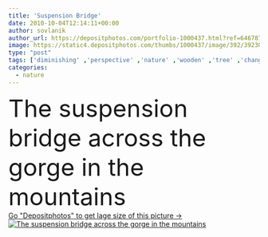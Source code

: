 ```yaml
---
title: 'Suspension Bridge'
date: 2010-10-04T12:14:11+00:00
author: sovlanik
author_url: https://depositphotos.com/portfolio-1000437.html?ref=64678756
image: https://static4.depositphotos.com/thumbs/1000437/image/392/3923011/api_thumb_450.jpg?forcejpeg=true
type: "post"
tags: ['diminishing' ,'perspective' ,'nature' ,'wooden' ,'tree' ,'change' ,'road' ,'bridge' ,'landscape' ,'stream' ,'fingers' ,'forest' ,'way' ,'mountains' ,'step' ,'eco' ,'environmental' ,'clouds' ,'in' ,'extreme' ,'rope' ,'district' ,'landscaped' ,'Le' ,'walkway' ,'above' ,'canal' ,'canopy' ,'terrain' ,'elevated' ,'vanishing' ,'forward' ,'provincial' ,'destinations' ,'the' ,'gorge' ,'pedestrian' ,'ladies' ,'bridges' ,'ahead' ,'across' ,'suspension' ,'treetop' ,'footbridge' ,'bigger' ,'vancouver' ,'pont' ,'tempo' ,'faire' ,'gob' ]
categories: 
  - nature
---
```

<div aling="center">
            <font size="60"> The suspension bridge across the gorge in the mountains</font>   
</div>
<div>
    <a href='https://static4.depositphotos.com/thumbs/1000437/image/392/3923011/api_thumb_450.jpg?forcejpeg=true?ref=64678756' target=_blank > Go "Depositphotos" to get lage size of this picture ->
        <img href='https://static4.depositphotos.com/thumbs/1000437/image/392/3923011/api_thumb_450.jpg?forcejpeg=true?ref=64678756' src='https://static4.depositphotos.com/1000437/392/i/950/depositphotos_3923011-stock-photo-suspension-bridge.jpg?forcejpeg=true' alt='The suspension bridge across the gorge in the mountains' >
    </a>
</div>
